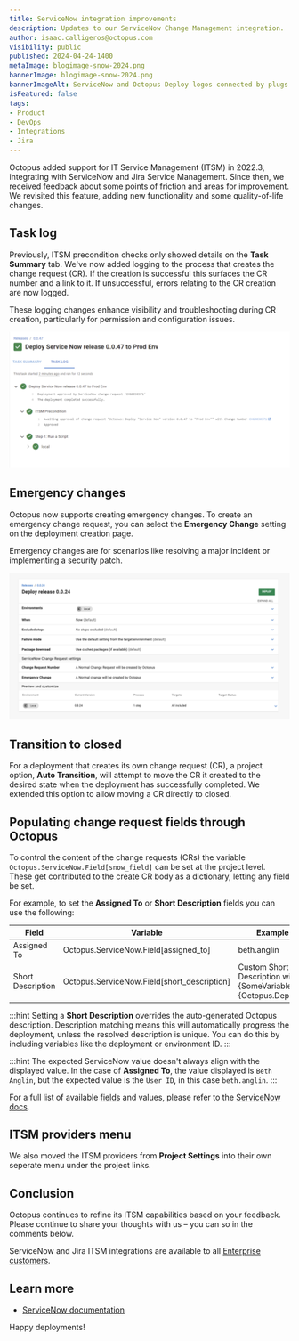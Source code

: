 ```yaml
---
title: ServiceNow integration improvements
description: Updates to our ServiceNow Change Management integration.
author: isaac.calligeros@octopus.com
visibility: public
published: 2024-04-24-1400
metaImage: blogimage-snow-2024.png
bannerImage: blogimage-snow-2024.png
bannerImageAlt: ServiceNow and Octopus Deploy logos connected by plugs with little stars around the connection.
isFeatured: false
tags:
- Product
- DevOps
- Integrations
- Jira
---
```


Octopus added support for IT Service Management (ITSM) in 2022.3, integrating with ServiceNow and Jira Service Management. Since then, we received feedback about some points of friction and areas for improvement. We revisited this feature, adding new functionality and some quality-of-life changes.

## Task log

Previously, ITSM precondition checks only showed details on the **Task Summary** tab. We've now added logging to the process that creates the change request (CR). If the creation is successful this surfaces the CR number and a link to it. If unsuccessful, errors relating to the CR creation are now logged. 

These logging changes enhance visibility and troubleshooting during CR creation, particularly for permission and configuration issues.

![ITSM task logs](itsm-tasklog.png "width=500")

## Emergency changes

Octopus now supports creating emergency changes. To create an emergency change request, you can select the **Emergency Change** setting on the deployment creation page. 

Emergency changes are for scenarios like resolving a major incident or implementing a security patch.

![ITSM deployment settings](itsm-deployment-settings.png "width=500")


## Transition to closed

For a deployment that creates its own change request (CR), a project option, **Auto Transition**, will attempt to move the CR it created to the desired state when the deployment has successfully completed. We extended this option to allow moving a CR directly to closed.

## Populating change request fields through Octopus

To control the content of the change requests (CRs) the variable `Octopus.ServiceNow.Field[snow_field]` can be set at the project level. These get contributed to the create CR body as a dictionary, letting any field be set.

For example, to set the **Assigned To** or **Short Description** fields you can use the following:

| Field | Variable | Example Value|
|--|--|--|
|Assigned To|Octopus.ServiceNow.Field[assigned_to]|beth.anglin|
|Short Description|Octopus.ServiceNow.Field[short_description]|Custom Short Description with #{SomeVariable} #{Octopus.Deployment.Id}|

:::hint
Setting a **Short Description** overrides the auto-generated Octopus description. Description matching means this will automatically progress the deployment, unless the resolved description is unique. You can do this by including variables like the deployment or environment ID.
:::

:::hint
The expected ServiceNow value doesn't always align with the displayed value. In the case of **Assigned To**, the value displayed is `Beth Anglin`, but the expected value is the `User ID`, in this case `beth.anglin`.
:::

For a full list of available [fields](https://docs.servicenow.com/bundle/washingtondc-platform-administration/page/administer/localization/reference/r_FieldLabelTable.html) and values, please refer to the [ServiceNow docs](https://developer.servicenow.com/dev.do#!/reference/api/utah/rest/change-management-api).

## ITSM providers menu 

We also moved the ITSM providers from **Project Settings** into their own seperate menu under the project links.

## Conclusion

Octopus continues to refine its ITSM capabilities based on your feedback. Please continue to share your thoughts with us – you can so in the comments below. 

ServiceNow and Jira ITSM integrations are available to all [Enterprise customers](https://octopus.com/pricing/overview). 

## Learn more

- [ServiceNow documentation](https://octopus.com/docs/approvals/servicenow)

Happy deployments!